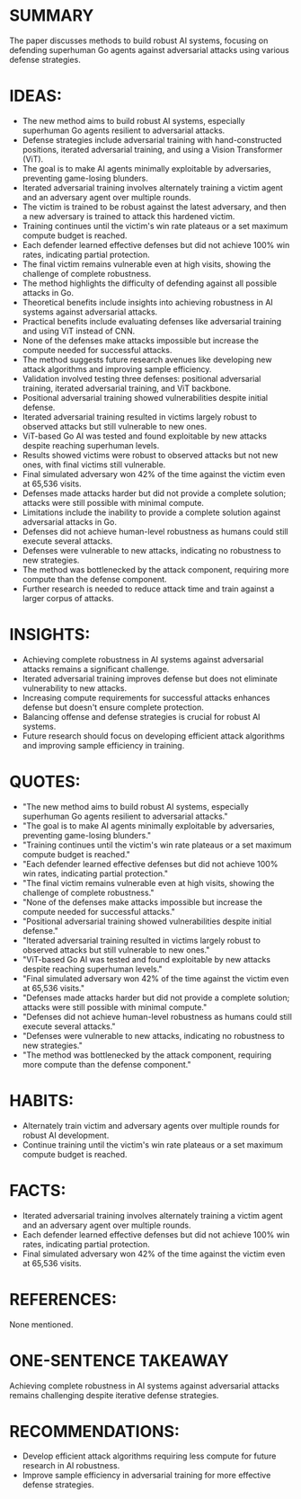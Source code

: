 # SUMMARY
The paper discusses methods to build robust AI systems, focusing on defending superhuman Go agents against adversarial attacks using various defense strategies.

# IDEAS:
- The new method aims to build robust AI systems, especially superhuman Go agents resilient to adversarial attacks.
- Defense strategies include adversarial training with hand-constructed positions, iterated adversarial training, and using a Vision Transformer (ViT).
- The goal is to make AI agents minimally exploitable by adversaries, preventing game-losing blunders.
- Iterated adversarial training involves alternately training a victim agent and an adversary agent over multiple rounds.
- The victim is trained to be robust against the latest adversary, and then a new adversary is trained to attack this hardened victim.
- Training continues until the victim's win rate plateaus or a set maximum compute budget is reached.
- Each defender learned effective defenses but did not achieve 100% win rates, indicating partial protection.
- The final victim remains vulnerable even at high visits, showing the challenge of complete robustness.
- The method highlights the difficulty of defending against all possible attacks in Go.
- Theoretical benefits include insights into achieving robustness in AI systems against adversarial attacks.
- Practical benefits include evaluating defenses like adversarial training and using ViT instead of CNN.
- None of the defenses make attacks impossible but increase the compute needed for successful attacks.
- The method suggests future research avenues like developing new attack algorithms and improving sample efficiency.
- Validation involved testing three defenses: positional adversarial training, iterated adversarial training, and ViT backbone.
- Positional adversarial training showed vulnerabilities despite initial defense.
- Iterated adversarial training resulted in victims largely robust to observed attacks but still vulnerable to new ones.
- ViT-based Go AI was tested and found exploitable by new attacks despite reaching superhuman levels.
- Results showed victims were robust to observed attacks but not new ones, with final victims still vulnerable.
- Final simulated adversary won 42% of the time against the victim even at 65,536 visits.
- Defenses made attacks harder but did not provide a complete solution; attacks were still possible with minimal compute.
- Limitations include the inability to provide a complete solution against adversarial attacks in Go.
- Defenses did not achieve human-level robustness as humans could still execute several attacks.
- Defenses were vulnerable to new attacks, indicating no robustness to new strategies.
- The method was bottlenecked by the attack component, requiring more compute than the defense component.
- Further research is needed to reduce attack time and train against a larger corpus of attacks.

# INSIGHTS:
- Achieving complete robustness in AI systems against adversarial attacks remains a significant challenge.
- Iterated adversarial training improves defense but does not eliminate vulnerability to new attacks.
- Increasing compute requirements for successful attacks enhances defense but doesn't ensure complete protection.
- Balancing offense and defense strategies is crucial for robust AI systems.
- Future research should focus on developing efficient attack algorithms and improving sample efficiency in training.

# QUOTES:
- "The new method aims to build robust AI systems, especially superhuman Go agents resilient to adversarial attacks."
- "The goal is to make AI agents minimally exploitable by adversaries, preventing game-losing blunders."
- "Training continues until the victim's win rate plateaus or a set maximum compute budget is reached."
- "Each defender learned effective defenses but did not achieve 100% win rates, indicating partial protection."
- "The final victim remains vulnerable even at high visits, showing the challenge of complete robustness."
- "None of the defenses make attacks impossible but increase the compute needed for successful attacks."
- "Positional adversarial training showed vulnerabilities despite initial defense."
- "Iterated adversarial training resulted in victims largely robust to observed attacks but still vulnerable to new ones."
- "ViT-based Go AI was tested and found exploitable by new attacks despite reaching superhuman levels."
- "Final simulated adversary won 42% of the time against the victim even at 65,536 visits."
- "Defenses made attacks harder but did not provide a complete solution; attacks were still possible with minimal compute."
- "Defenses did not achieve human-level robustness as humans could still execute several attacks."
- "Defenses were vulnerable to new attacks, indicating no robustness to new strategies."
- "The method was bottlenecked by the attack component, requiring more compute than the defense component."

# HABITS:
- Alternately train victim and adversary agents over multiple rounds for robust AI development.
- Continue training until the victim's win rate plateaus or a set maximum compute budget is reached.

# FACTS:
- Iterated adversarial training involves alternately training a victim agent and an adversary agent over multiple rounds.
- Each defender learned effective defenses but did not achieve 100% win rates, indicating partial protection.
- Final simulated adversary won 42% of the time against the victim even at 65,536 visits.

# REFERENCES:
None mentioned.

# ONE-SENTENCE TAKEAWAY
Achieving complete robustness in AI systems against adversarial attacks remains challenging despite iterative defense strategies.

# RECOMMENDATIONS:
- Develop efficient attack algorithms requiring less compute for future research in AI robustness.
- Improve sample efficiency in adversarial training for more effective defense strategies.